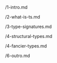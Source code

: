 
/1-intro.md

/2-what-is-ts.md

/3-type-signatures.md

/4-structural-types.md

/4-fancier-types.md

/6-outro.md
